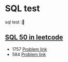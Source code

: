 # SQL test
sql test :📖

## [SQL 50 in leetcode](https://leetcode.com/studyplan/top-sql-50/)
  - 1757 [Problem link](https://leetcode.com/problems/recyclable-and-low-fat-products/description/?envType=study-plan-v2&envId=top-sql-50)
  - 584 [Problem link](https://leetcode.com/problems/find-customer-referee/description/?envType=study-plan-v2&envId=top-sql-50)
